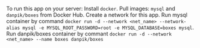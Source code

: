 To run this app on your server: 
Install `docker`.
Pull images: `mysql` and `danpik/boxes` from Docker Hub. 
Create a network for this app. 
Run mysql container by command `docker run -d --network <net_name> --network-alias mysql -e MYSQL_ROOT_PASSWORD=root -e MYSQL_DATABASE=boxes mysql`.
Run danpik/boxes container by commant `docker run -d --network <net_name> --name boxes danpik/boxes`
